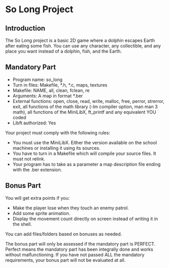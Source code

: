 # So Long Project

## Introduction

The So Long project is a basic 2D game where a dolphin escapes Earth after eating some fish. You can use any character, any collectible, and any place you want instead of a dolphin, fish, and the Earth.

## Mandatory Part

- Program name: so_long
- Turn in files: Makefile, *.h, *.c, maps, textures
- Makefile: NAME, all, clean, fclean, re
- Arguments: A map in format *.ber
- External functions: open, close, read, write, malloc, free, perror, strerror, exit, all functions of the math library (-lm compiler option, man man 3 math), all functions of the MiniLibX, ft_printf and any equivalent YOU coded
- Libft authorized: Yes

Your project must comply with the following rules:

- You must use the MiniLibX. Either the version available on the school machines or installing it using its sources.
- You have to turn in a Makefile which will compile your source files. It must not relink.
- Your program has to take as a parameter a map description file ending with the .ber extension.

## Bonus Part

You will get extra points if you:

- Make the player lose when they touch an enemy patrol.
- Add some sprite animation.
- Display the movement count directly on screen instead of writing it in the shell.

You can add files/folders based on bonuses as needed.

The bonus part will only be assessed if the mandatory part is PERFECT. Perfect means the mandatory part has been integrally done and works without malfunctioning. If you have not passed ALL the mandatory requirements, your bonus part will not be evaluated at all.
